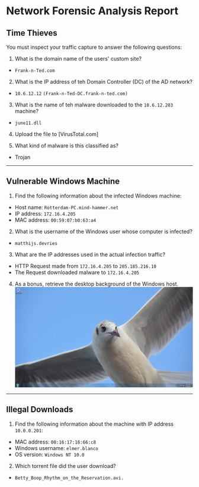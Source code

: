 # Network Forensic Analysis Report

## Time Thieves
You must inspect your traffic capture to answer the following questions:

1. What is the domain name of the users' custom site?
  - `Frank-n-Ted.com`
2. What is the IP address of teh Domain Controller (DC) of the AD network?
  - `10.6.12.12` `(Frank-n-Ted-DC.frank-n-ted.com)`
3. What is the name of teh malware downloaded to the `10.6.12.203` machine?
  - `june11.dll`
4. Upload the file to [VirusTotal.com]

5. What kind of malware is this classified as?
  - Trojan

---

## Vulnerable Windows Machine

1. Find the following information about the infected Windows machine:
  - Host name: `Rotterdam-PC.mind-hammer.net`
  - IP address: `172.16.4.205`
  - MAC address: `00:59:07:b0:63:a4`

2. What is the username of the Windows user whose computer is infected?
  - `matthijs.devries`

3. What are the IP addresses used in the actual infection traffic?
  - HTTP Request made from `172.16.4.205` to `205.185.216.10`
  - The Request downloaded malware to `172.16.4.205`

4. As a bonus, retrieve the desktop background of the Windows host.
  ![DesktopBackground](./images/DesktopBackground.jpg)

---

## Illegal Downloads

1. Find the following information about the machine with IP address `10.0.0.201`:
  - MAC address: `00:16:17:18:66:c8`
  - Windows username: `elmer.blanco`
  - OS version: `Windows NT 10.0`

2. Which torrent file did the user download?
  - `Betty_Boop_Rhythm_on_the_Reservation.avi.`
